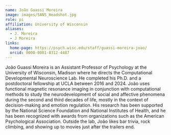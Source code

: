 ```yaml
---
name: João Guassi Moreira
image: images/SANS_Headshot.jpg
role: pi
affiliation: University of Wisconsin
aliases:
  - J. Moreira
  - J Moreira
links:
  home-page: https://psych.wisc.edu/staff/guassi-moreira-joao/
  orcid: 0000-0001-8312-4487
---
```


João Guassi Moreira is an Assistant Professor of Psychology at the University of Wisconsin, Madison where he directs the Computational Developmental Neuroscience Lab. He completed his Ph.D. and a postdoctoral fellowship at UCLA between 2016 and 2024. João uses functional magnetic resonance imaging in conjunction with computational methods to study the neurodevelopment of social and affective phenomena during the second and third decades of life, mostly in the context of decision-making and emotion regulation. His research has been supported by the National Science Foundation and National Institutes of Health, and he has been recognized with awards from organizations such as the American Psychological Association. Outside the lab, João likes bar trivia, rock climbing, and showing up to movies just after the trailers end.  
